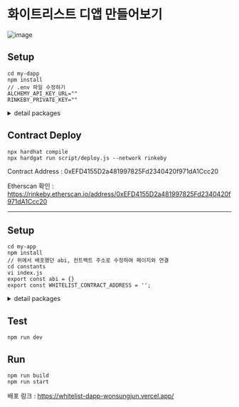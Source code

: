 # 화이트리스트 디앱 만들어보기

![image](https://user-images.githubusercontent.com/90569731/176658289-8707292c-f7e9-42b7-a910-62571a0bb2e9.png)

## Setup
```
cd my-dapp
npm install
// .env 파일 수정하기
ALCHEMY_API_KEY_URL=""
RINKEBY_PRIVATE_KEY=""
```
<details> 
<summary>detail packages</summary>
<div markdown="1">
     
     npm init -y
     npm insatll --save-dev hardhat
     npx hardhat
     npm install --save-dev @nomiclabs/hardhat-waffle ethereum-waffle chai @nomiclabs/hardhat-ethers ethers
     npm install --save-dev dotenv
     ```
</div>
</details>

<!-- ## Test
```
npx hardhat test
``` -->

## Contract Deploy
```
npx hardhat compile
npx hardgat run script/deploy.js --network rinkeby
```

Contract Address : 0xEFD4155D2a481997825Fd2340420f971dA1Ccc20

Etherscan 확인 : https://rinkeby.etherscan.io/address/0xEFD4155D2a481997825Fd2340420f971dA1Ccc20

---

## Setup
```
cd my-app
npm install
// 위에서 배포했던 abi, 컨트랙트 주소로 수정하여 페이지와 연결
cd constants
vi index.js 
export const abi = {}
export const WHITELIST_CONTRACT_ADDRESS = '';
```

<details> 
<summary>detail packages</summary>
<div markdown="1">
     
     npm init -y
     npx create-next-app .
     npm install web3modal
     npm install ethers
     ```
</div>
</details>

## Test
```
npm run dev
```

## Run
```
npm run build
npm run start
```

배포 링크 : https://whitelist-dapp-wonsungjun.vercel.app/

